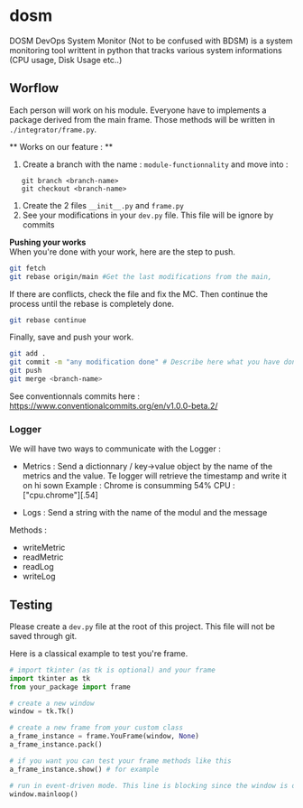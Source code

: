 # dosm
DOSM DevOps System Monitor (Not to be confused with BDSM) is a system monitoring tool writtent in python that tracks various system informations (CPU usage, Disk Usage etc..)

## Worflow

Each person will work on his module. Everyone have to implements a package derived from the main frame. Those methods will be written in `./integrator/frame.py`.

** Works on our feature : **
1. Create a branch with the name : `module-functionnality` and move into :
```
   git branch <branch-name>
   git checkout <branch-name>
```
1. Create the 2 files `__init__.py` and `frame.py`
1. See your modifications in your `dev.py` file. This file will be ignore by commits

**Pushing your works**  
When you're done with your work, here are the step to push.
```bash
git fetch
git rebase origin/main #Get the last modifications from the main, 
```

If there are conflicts, check the file and fix the MC. Then continue the process until the rebase is completely done.
```bash
git rebase continue
```

Finally, save and push your work.
```bash
git add .
git commit -m "any modification done" # Describe here what you have done
git push
git merge <branch-name>
```

See conventionnals commits here : https://www.conventionalcommits.org/en/v1.0.0-beta.2/

### Logger

We will have two ways to communicate with the Logger :
- Metrics : Send a dictionnary / key->value object by the name of the metrics and the value. Te logger will retrieve the timestamp and write it on hi sown
Example : Chrome is consumming 54% CPU : ["cpu.chrome"][.54]

- Logs : Send a string with the name of the modul and the message

Methods :
- writeMetric
- readMetric
- readLog
- writeLog

## Testing

Please create a `dev.py` file at the root of this project. This file will not be saved through git.

Here is a classical example to test you're frame.

```python
# import tkinter (as tk is optional) and your frame
import tkinter as tk
from your_package import frame

# create a new window
window = tk.Tk()

# create a new frame from your custom class
a_frame_instance = frame.YouFrame(window, None)
a_frame_instance.pack()

# if you want you can test your frame methods like this
a_frame_instance.show() # for example

# run in event-driven mode. This line is blocking since the window is opened
window.mainloop()
```
